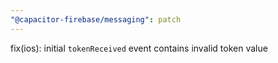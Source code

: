 ```yaml
---
"@capacitor-firebase/messaging": patch
---
```


fix(ios): initial `tokenReceived` event contains invalid token value
